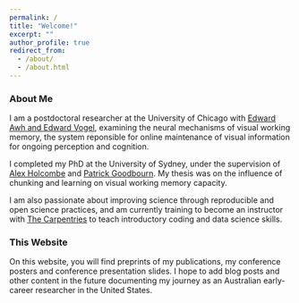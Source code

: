 ```yaml
---
permalink: /
title: "Welcome!"
excerpt: ""
author_profile: true
redirect_from: 
  - /about/
  - /about.html
---
```


### About Me

I am a postdoctoral researcher at the University of Chicago with [Edward Awh and Edward Vogel](https://awhvogellab.github.io), examining the neural mechanisms of visual working memory, the system reponsible for online maintenance of visual information for ongoing perception and cognition. 

I completed my PhD at the University of Sydney, under the supervision of [Alex Holcombe](http://www.openwetware.org/wiki/Holcombe) and [Patrick Goodbourn](https://psychologicalsciences.unimelb.edu.au/research/msps-research-groups/gbb/gbb-lab). My thesis was on the influence of chunking and learning on visual working memory capacity.

I am also passionate about improving science through reproducible and open science practices, and am currently training to become an instructor with [The Carpentries](https://carpentries.org/) to teach introductory coding and data science skills.

### This Website

On this website, you will find preprints of my publications, my conference posters and conference presentation slides. I hope to add blog posts and other content in the future documenting my journey as an Australian early-career researcher in the United States.
